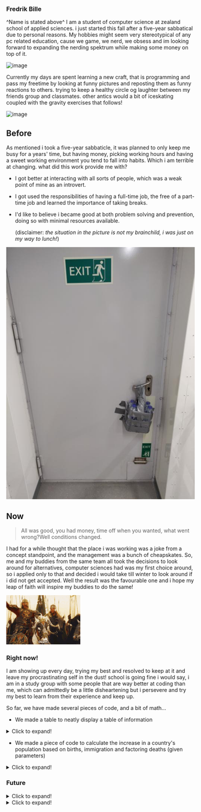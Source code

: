### Fredrik Bille
^Name is stated above^
I am a student of computer science at zealand school of applied sciences. i just started this fall after a five-year sabbatical due to personal reasons. My hobbies might seem very stereotypical of any pc related education, cause we game, we nerd, we obsess and im looking forward to expanding the nerding spektrum while making some money on top of it.



![image](https://media.discordapp.net/attachments/751336524452331520/753220728278482954/IMG_20200121_173613.jpg?width=200&height=200)



Currently my days are spent learning a new craft, that is programming and pass my freetime by looking at funny pictures and reposting them as funny reactions to others. trying to keep a healthy circle og laughter between my friends group and classmates. other antics would a bit of iceskating coupled with the gravity exercises that follows!



![image](https://media.discordapp.net/attachments/751336524452331520/753220727527964712/Screenshot_20200510-115232.jpg?width=200&height=200) 


## Before

As mentioned i took a five-year sabbaticle, it was planned to only keep me busy for a years' time, but having money, picking working hours
and having a sweet working environment you tend to fall into habits. Which i am terrible at changing. what did this work provide me with?

 - I got better at interacting with all sorts of people, which was a weak point of mine as an introvert.
 
 - I got used the responsibilities of having a full-time job, the free of a part-time job and learned the importance of taking breaks.
 
 - I'd like to believe i became good at both problem solving and prevention, doing so with minimal resources available.
 
   (disclaimer: *the situation in the picture is not my brainchild, i was just on my way to lunch!*)

![](Nice/IMG_20190219_211545.jpg?width=200&height=250)

## Now

>All was good, you had money, time off when you wanted, what went wrong?Well conditions changed.

I had for a while thought that the place i was working was a joke from a concept standpoint, and the management was a bunch of cheapskates.
So, me and my buddies from the same team all took the decisions to look around for alternatives, computer sciences had was my first choice around, so i applied
only to that and decided i would take till winter to look around if i did not get accepted. Well the result was the favourable one and i hope my leap of faith
will inspire my buddies to do the same!


![image](Nice/received_614055752555455.gif)


### Right now!

I am showing up every day, trying my best and resolved to keep at it and leave my procrastinating self in the dust!
school is going fine i would say, i am in a study group with some people that are way better at coding than me, which can admittedly be a little disheartening
but i persevere and try my best to learn from their experience and keep up.

So far, we have made several pieces of code, and a bit of math...

- We made a table to neatly display a table of information
<details>
<summary>Click to expand!</summary>

![](Nice/4df36c85c2a43772fe540ad0cb668a02.png)

</details>

- We made a piece of code to calculate the increase in a country's population based on births, immigration and factoring deaths (given parameters)

<details>
<summary>Click to expand!</summary>

 ![](Nice/1872f616dbc746bab254fe93dad43c83.png)

</details>

### Future
<details>
 <summary>Click to expand!</summary>
 
 ![](Nice/under-construction.jpg)
 
 
Well i have no idea why i can't shrink this picture, but hey what i am doing is learning and twice now in this assignment i am baffled at how stuff is working,
or maybe not so much. But i digress and hope it has been a semi-enjoyable read and wish you a good night.
WAIT! one more thing, there's another picture i think you need below.

</details>

<details>
 <summary>Click to expand!</summary>
 
 
**This is baby toucan, i thought you might like it**


![](https://media.discordapp.net/attachments/751336524452331520/753220727951458335/Screenshot_20200528-115335.jpg?width=200&height=200) 
 
</details>

